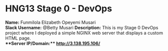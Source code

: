 # HNG13 Stage 0 - DevOps

**Name:** Funmilola Elizabeth Opeyemi Musari  
**Slack Username:** @Betty Musari
**Description:** This is my Stage 0 DevOps project where I deployed a simple NGINX web server that displays a custom HTML page.  
**\*\*Server IP/Domain:\*\* http://3.138.195.106/**

